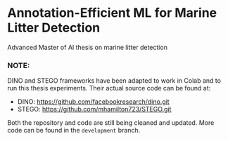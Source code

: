 # Annotation-Efficient ML for Marine Litter Detection
Advanced Master of AI thesis on marine litter detection

### NOTE:
DINO and STEGO frameworks have been adapted to work in Colab and to run this thesis experiments. Their actual source code can be found at:

- DINO: https://github.com/facebookresearch/dino.git
- STEGO: https://github.com/mhamilton723/STEGO.git

Both the repository and code are still being cleaned and updated. More code can be found in the ```development``` branch.
